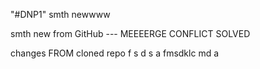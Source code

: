 "#DNP1"
smth newwww


smth new from GitHub --- MEEEERGE CONFLICT SOLVED



changes FROM cloned repo 
f s
d s
 a fmsdklc md  a
